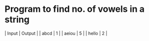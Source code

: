 # Program to find no. of vowels in a string

| Input | Output |
| abcd  |   1    |
| aeiou |   5    |
| hello |   2    |
